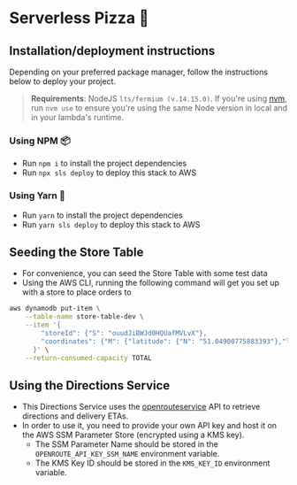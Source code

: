 # Serverless Pizza 🍕

## Installation/deployment instructions

Depending on your preferred package manager, follow the instructions below to deploy your project.

> **Requirements**: NodeJS `lts/fermium (v.14.15.0)`. If you're using [nvm](https://github.com/nvm-sh/nvm), run `nvm use` to ensure you're using the same Node version in local and in your lambda's runtime.

### Using NPM 📦

- Run `npm i` to install the project dependencies
- Run `npx sls deploy` to deploy this stack to AWS

### Using Yarn 🧶

- Run `yarn` to install the project dependencies
- Run `yarn sls deploy` to deploy this stack to AWS

## Seeding the Store Table

- For convenience, you can seed the Store Table with some test data
- Using the AWS CLI, running the following command will get you set up with a store to place orders to

```bash
aws dynamodb put-item \
    --table-name store-table-dev \
    --item '{
        "storeId": {"S": "ouudJiBWJd0HQUafMVLvX"},
        "coordinates": {"M": {"latitude": {"N": "51.04900775883393"},"longitude": {"N": "-114.08263067482211"}}}
      }' \
    --return-consumed-capacity TOTAL
```

## Using the Directions Service

- This Directions Service uses the [openrouteservice](https://openrouteservice.org) API to retrieve directions and delivery ETAs.
- In order to use it, you need to provide your own API key and host it on the AWS SSM Parameter Store (encrypted using a KMS key).
  - The SSM Parameter Name should be stored in the `OPENROUTE_API_KEY_SSM_NAME` environment variable.
  - The KMS Key ID should be stored in the `KMS_KEY_ID` environment variable.
